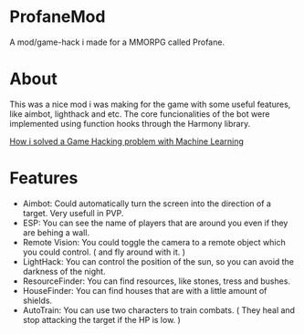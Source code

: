 # ProfaneMod
A mod/game-hack i made for a MMORPG called Profane.

# About
This was a nice mod i was making for the game with some useful features, like aimbot, lighthack and etc. The core funcionalities of the bot were implemented using function hooks through the Harmony library.

[How i solved a Game Hacking problem with Machine Learning](https://medium.com/@mateus.pimentel.w/how-i-solved-a-game-hacking-problem-with-machine-learning-4ebadc036b1a)

# Features

* Aimbot: Could automatically turn the screen into the direction of a target. Very usefull in PVP.
* ESP: You can see the name of players that are around you even if they are behing a wall.
* Remote Vision: You could toggle the camera to a remote object which you could control. ( and fly around with it. )
* LightHack: You can control the position of the sun, so you can avoid the darkness of the night.
* ResourceFinder: You can find resources, like stones, tress and bushes.
* HouseFinder: You can find houses that are with a little amount of shields.
* AutoTrain: You can use two characters to train combats. ( They heal and stop attacking the target if the HP is low. )


